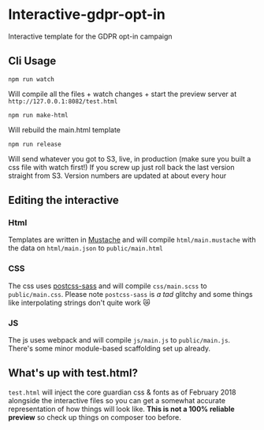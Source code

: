 # Interactive-gdpr-opt-in
Interactive template for the GDPR opt-in campaign

## Cli Usage

    npm run watch

Will compile all the files + watch changes + start the preview server at `http://127.0.0.1:8082/test.html`

    npm run make-html

Will rebuild the main.html template

    npm run release

Will send whatever you got to S3, live, in production (make sure you built a css file with watch first!) If you screw up just roll back the last version straight from S3. Version numbers are updated at about every hour

## Editing the interactive

### Html
Templates are written in [Mustache](https://github.com/janl/mustache.js) and will compile `html/main.mustache` with the data on `html/main.json` to `public/main.html`

### CSS
The css uses [postcss-sass](https://github.com/jonathantneal/postcss-sass) and will compile `css/main.scss` to `public/main.css`. Please note `postcss-sass` is _a tad_ glitchy and some things like interpolating strings don't quite work 😿

### JS
The js uses webpack and will compile `js/main.js` to `public/main.js`. There's some minor module-based scaffolding set up already.

## What's up with test.html?
`test.html` will inject the core guardian css & fonts as of February 2018 alongside the interactive files so you can get a somewhat accurate representation of how things will look like. **This is not a 100% reliable preview** so check up things on composer too before.
